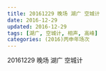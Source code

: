 ```yaml
---
title: 20161229 晚场 湖广 空城计
date: 2016-12-29
updated: 2016-12-29
tags: [湖广, 空城计, 相声, 高峰] 
categories: (2016)丙申年场次 
---
```

20161229 晚场 湖广 空城计
